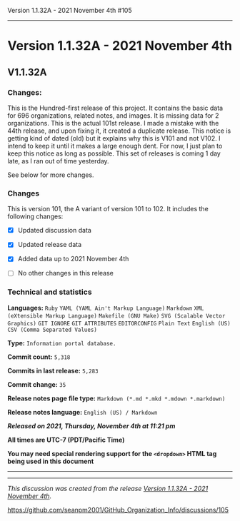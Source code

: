 Version 1.1.32A - 2021 November 4th #105

***

# Version 1.1.32A - 2021 November 4th

## V1.1.32A

### Changes:

This is the Hundred-first release of this project. It contains the basic data for 696 organizations, <!-- (fork count minus 2) !--> related notes, and images. It is missing data for 2 organizations. This is the actual 101st release. I made a mistake with the 44th release, and upon fixing it, it created a duplicate release. This notice is getting kind of dated (old) but it explains why this is V101 and not V102. I intend to keep it until it makes a large enough dent. For now, I just plan to keep this notice as long as possible. This set of releases is coming 1 day late, as I ran out of time yesterday.

See below for more changes.

### Changes

This is version 101, the A variant of version 101 to 102. It includes the following changes:

- [x] Updated discussion data

- [x] Updated release data

<!--
- [x] Deleted 2 `IGNORE.md` files
!-->

- [x] Added data up to 2021 November 4th

- [ ] No other changes in this release

<!--
- [x] Added data up to >date<
!-->

<!--
- [x] Deleted 2 `IGNORE.md` files
!-->

<!-- - [x] Updated Git navigation data !-->

### Technical and statistics

**Languages:** `Ruby` `YAML (YAML Ain't Markup Language)` `Markdown` `XML (eXtensible Markup Language)` `Makefile (GNU Make)` `SVG (Scalable Vector Graphics)` `GIT IGNORE` `GIT ATTRIBUTES` `EDITORCONFIG` `Plain Text` `English (US)` `CSV (Comma Separated Values)`

**Type:** `Information portal database.`

**Commit count:** `5,318`

**Commits in last release:** `5,283`

**Commit change:** `35`

**Release notes page file type:** `Markdown (*.md *.mkd *.mdown *.markdown)`

**Release notes language:** `English (US) / Markdown`

***Released on 2021, Thursday, November 4th at 11:21 pm***

**All times are UTC-7 (PDT/Pacific Time)**

**You may need special rendering support for the `<dropdown>` HTML tag being used in this document**

***


<hr /><em>This discussion was created from the release <a href='https://github.com/seanpm2001/GitHub_Organization_Info/releases/tag/V1.1.32A'>Version 1.1.32A - 2021 November 4th</a>.</em>

https://github.com/seanpm2001/GitHub_Organization_Info/discussions/105

